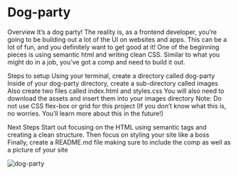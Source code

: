 # Dog-party
Overview
It’s a dog party! The reality is, as a frontend developer, you’re going to be building out a lot of the UI on websites and apps. This can be a lot of fun, and you definitely want to get good at it! One of the beginning pieces is using semantic html and writing clean CSS. Similar to what you might do in a job, you’ve got a comp and need to build it out.

Steps to setup
Using your terminal, create a directory called dog-party
Inside of your dog-party directory, create a sub-directory called images
Also create two files called index.html and styles.css
You will also need to download the assets and insert them into your images directory
Note: Do not use CSS flex-box or grid for this project (If you don’t know what this is, no worries. You’ll learn more about this in the future!)

Next Steps
Start out focusing on the HTML using semantic tags and creating a clean structure.
Then focus on styling your site like a boss
Finally, create a README.md file making sure to include the comp as well as a picture of your site

![dog-party](https://user-images.githubusercontent.com/41968928/46574649-cb075200-c963-11e8-96d4-f5c96809dcb1.png)
